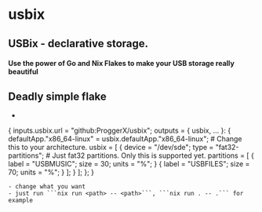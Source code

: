# usbix
## USBix - declarative storage.
#### Use the power of Go and Nix Flakes to make your USB storage really beautiful
## Deadly simple flake
- ```
{
    inputs.usbix.url = "github:ProggerX/usbix";
	outputs = { usbix, ... }: {
        defaultApp."x86_64-linux" = usbix.defaultApp."x86_64-linux"; # Change this to your architecture.
		usbix = [
			{
				device = "/dev/sde";
				type = "fat32-partitions"; # Just fat32 partitions. Only this is supported yet.
				partitions = [
					{
						label = "USBMUSIC";
						size = 30;
						units = "%";
					}
					{
						label = "USBFILES";
						size = 70;
						units = "%";
					}
				];
			}
		];
	};
}
```
- change what you want
- just run ```nix run <path> -- <path>```, ```nix run . -- .``` for example
